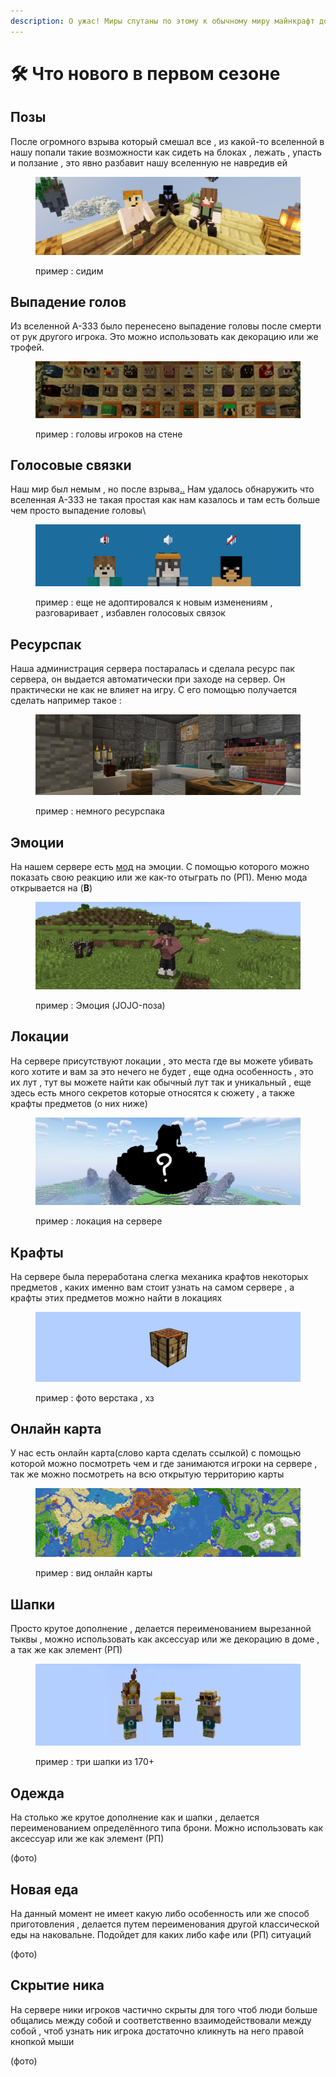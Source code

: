 ```yaml
---
description: О ужас! Миры спутаны по этому к обычному миру майнкрафт добавляются новые вещи
---
```


# 🛠 Что нового в первом сезоне

## Позы

После огромного взрыва который смешал все , из какой-то вселенной в нашу попали такие возможности как сидеть на блоках , лежать , упасть и ползание , это явно разбавит нашу вселенную не навредив ей

<figure><img src="../../.gitbook/assets/image (1) (1).png" alt=""><figcaption><p>пример : сидим</p></figcaption></figure>

## Выпадение голов

Из вселенной A-333 было перенесено выпадение головы после смерти от рук другого игрока. Это можно использовать как декорацию или же трофей.

<figure><img src="../../.gitbook/assets/image (3) (1).png" alt=""><figcaption><p>пример : головы игроков на стене</p></figcaption></figure>

## Голосовые связки

Наш мир был немым , но после взрыва[..](../../vazhno/mody.md#plasmovoice) Нам удалось обнаружить что вселенная А-333 не такая простая как нам казалось и там есть больше чем просто выпадение головы\


<figure><img src="../../.gitbook/assets/image (1) (2).png" alt=""><figcaption><p>пример : еще не адоптировался к новым изменениям , разговаривает , избавлен голосовых связок</p></figcaption></figure>

## Ресурспак

Наша администрация сервера постаралась и сделала ресурс пак сервера, он выдается автоматически при заходе на сервер. Он практически не как не влияет на игру. С его помощью получается сделать например такое :&#x20;

<figure><img src="../../.gitbook/assets/image (2) (1).png" alt=""><figcaption><p>пример : немного ресурспака</p></figcaption></figure>

## Эмоции

На нашем сервере есть [мод](../../vazhno/mody.md#emotecraft) на эмоции. С помощью которого можно показать свою реакцию или же как-то отыграть по (РП). Меню мода открывается на (**B**)

<figure><img src="../../.gitbook/assets/image (5).png" alt=""><figcaption><p>пример : Эмоция (JOJO-поза) </p></figcaption></figure>

## Локации

На сервере присутствуют локации , это места где вы можете убивать кого хотите и вам за это нечего не будет , еще одна особенность , это их лут , тут вы можете найти как обычный лут так и уникальный , еще здесь есть много секретов которые относятся к сюжету , а также крафты предметов (о них ниже)

<figure><img src="../../.gitbook/assets/69_20230110000730.png" alt=""><figcaption><p>пример : локация на сервере</p></figcaption></figure>

## Крафты&#x20;

На сервере была переработана слегка механика крафтов некоторых предметов , каких именно  вам стоит узнать на самом сервере , а крафты этих предметов можно найти в локациях

<figure><img src="../../.gitbook/assets/image (2).png" alt=""><figcaption><p>пример : фото верстака , хз</p></figcaption></figure>

## Онлайн карта

У нас есть онлайн карта(слово карта сделать ссылкой) с помощью которой можно посмотреть чем и где занимаются игроки на сервере , так же можно посмотреть на всю открытую территорию карты

<figure><img src="../../.gitbook/assets/image (1).png" alt=""><figcaption><p>пример : вид онлайн карты</p></figcaption></figure>

## Шапки

Просто крутое дополнение , делается переименованием вырезанной тыквы , можно использовать как аксессуар или же декорацию в доме , а так же как элемент (РП)

<figure><img src="../../.gitbook/assets/IMG_6842.JPEG" alt=""><figcaption><p>пример : три шапки из 170+</p></figcaption></figure>



## Одежда

На столько же крутое дополнение как и шапки , делается переименованием определённого типа брони. Можно использовать как аксессуар или же как элемент (РП)

(фото)

## Новая еда

На данный момент не имеет какую либо особенность или же способ приготовления , делается путем переименования другой классической еды на наковальне. Подойдет для каких либо кафе или (РП) ситуаций&#x20;

(фото)

## Скрытие ника

На сервере ники игроков частично скрыты для того чтоб люди больше общались между собой и соответственно взаимодействовали между собой , чтоб узнать ник игрока достаточно кликнуть на него правой кнопкой мыши&#x20;

(фото)

